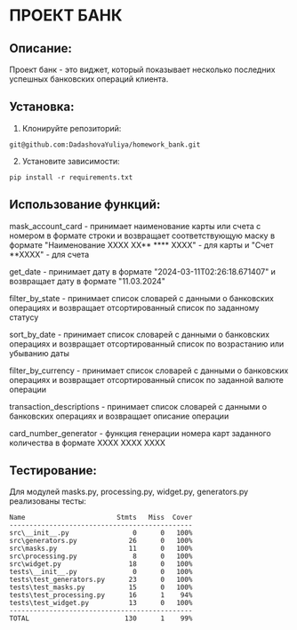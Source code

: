 # ПРОЕКТ БАНК

## Описание:

Проект банк - это виджет, который показывает несколько последних успешных банковских операций клиента.

## Установка:

1. Клонируйте репозиторий:
```
git@github.com:DadashovaYuliya/homework_bank.git
```
2. Установите зависимости:
```
pip install -r requirements.txt
```
## Использование функций:

mask_account_card - принимает наименование карты или счета с номером в формате строки 
и возвращает соответствующую маску в формате "Наименование ХХХХ ХХ** **** ХХХХ" - для карты
и "Счет **ХХХХ" - для счета

get_date - принимает дату в формате "2024-03-11T02:26:18.671407" и возвращает дату в формате "11.03.2024"

filter_by_state - принимает список словарей с данными о банковских операциях 
и возвращает отсортированный список по заданному статусу

sort_by_date - принимает список словарей с данными о банковских операциях 
и возвращает отсортированный список по возрастанию или убыванию даты

filter_by_currency - принимает список словарей с данными о банковских операциях 
и возвращает отсортированный список по заданной валюте операции

transaction_descriptions - принимает список словарей с данными о банковских операциях 
и возвращает описание операции

card_number_generator - функция генерации номера карт заданного количества в формате 
ХХХХ ХХХХ ХХХХ

## Тестирование:
Для модулей masks.py, processing.py, widget.py, generators.py реализованы тесты:
```
Name                       Stmts   Miss  Cover
----------------------------------------------
src\__init__.py                0      0   100%
src\generators.py             26      0   100%
src\masks.py                  11      0   100%
src\processing.py              8      0   100%
src\widget.py                 18      0   100%
tests\__init__.py              0      0   100%
tests\test_generators.py      23      0   100%
tests\test_masks.py           15      0   100%
tests\test_processing.py      16      1    94%
tests\test_widget.py          13      0   100%
----------------------------------------------
TOTAL                        130      1    99%

```
